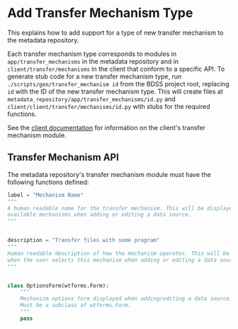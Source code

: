 # Add Transfer Mechanism Type

This explains how to add support for a type of new transfer mechanism to the metadata repository.

Each transfer mechanism type corresponds to modules in `app/transfer_mechanisms` in the metadata
repository and in `client/transfer/mechanisms` in the client that conform to a specific API. To
generate stub code for a new transfer mechanism type, run `./scripts/gen/transfer_mechanism id`
from the BDSS project root, replacing `id` with the ID of the new transfer mechanism type. This
will create files at `metadata_repository/app/transfer_mechanisms/id.py` and
`client/client/transfer/mechanisms/id.py` with stubs for the required functions.

See the [client documentation](/client/docs/developer/add_transfer_mechanism.md)
for information on the client's transfer mechanism module.

## Transfer Mechanism API

The metadata repository's transfer mechanism module must have the following functions defined:

```Python
label = "Mechanism Name"
"""
A human readable name for the transfer mechanism. This will be displayed in the list of
available mechanisms when adding or editing a data source.
"""


description = "Transfer files with some program"
"""
Human readable description of how the mechanism operates. This will be displayed
when the user selects this mechanism when adding or editing a data source.
"""


class OptionsForm(wtforms.Form):
    """
    Mechanism options form displayed when adding/editing a data source.
    Must be a subclass of wtforms.Form.
    """
    pass

```

